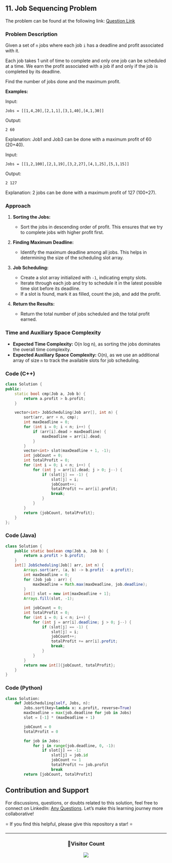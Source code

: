 ## 11. Job Sequencing Problem

The problem can be found at the following link: [Question Link](https://geeksforgeeks.org/problems/job-sequencing-problem-1587115620/1)

### Problem Description

Given a set of `n` jobs where each job `i` has a deadline and profit associated with it.

Each job takes 1 unit of time to complete and only one job can be scheduled at a time. We earn the profit associated with a job if and only if the job is completed by its deadline.

Find the number of jobs done and the maximum profit.

**Examples:**

Input:

```
Jobs = [[1,4,20],[2,1,1],[3,1,40],[4,1,30]]
```

Output:

```
2 60
```

Explanation: Job1 and Job3 can be done with a maximum profit of 60 (20+40).

Input:

```
Jobs = [[1,2,100],[2,1,19],[3,2,27],[4,1,25],[5,1,15]]
```

Output:

```
2 127
```

Explanation: 2 jobs can be done with a maximum profit of 127 (100+27).

### Approach

1. **Sorting the Jobs:**

   - Sort the jobs in descending order of profit. This ensures that we try to complete jobs with higher profit first.

2. **Finding Maximum Deadline:**

   - Identify the maximum deadline among all jobs. This helps in determining the size of the scheduling slot array.

3. **Job Scheduling:**

   - Create a slot array initialized with `-1`, indicating empty slots.
   - Iterate through each job and try to schedule it in the latest possible time slot before its deadline.
   - If a slot is found, mark it as filled, count the job, and add the profit.

4. **Return the Results:**
   - Return the total number of jobs scheduled and the total profit earned.

### Time and Auxiliary Space Complexity

- **Expected Time Complexity:** O(n log n), as sorting the jobs dominates the overall time complexity.
- **Expected Auxiliary Space Complexity:** O(n), as we use an additional array of size `n` to track the available slots for job scheduling.

### Code (C++)

```cpp
class Solution {
public:
    static bool cmp(Job a, Job b) {
        return a.profit > b.profit;
    }

    vector<int> JobScheduling(Job arr[], int n) {
        sort(arr, arr + n, cmp);
        int maxDeadline = 0;
        for (int i = 0; i < n; i++) {
            if (arr[i].dead > maxDeadline) {
                maxDeadline = arr[i].dead;
            }
        }
        vector<int> slot(maxDeadline + 1, -1);
        int jobCount = 0;
        int totalProfit = 0;
        for (int i = 0; i < n; i++) {
            for (int j = arr[i].dead; j > 0; j--) {
                if (slot[j] == -1) {
                    slot[j] = i;
                    jobCount++;
                    totalProfit += arr[i].profit;
                    break;
                }
            }
        }
        return {jobCount, totalProfit};
    }
};
```

### Code (Java)

```java
class Solution {
    public static boolean cmp(Job a, Job b) {
        return a.profit > b.profit;
    }
    int[] JobScheduling(Job[] arr, int n) {
        Arrays.sort(arr, (a, b) -> b.profit - a.profit);
        int maxDeadline = 0;
        for (Job job : arr) {
            maxDeadline = Math.max(maxDeadline, job.deadline);
        }
        int[] slot = new int[maxDeadline + 1];
        Arrays.fill(slot, -1);

        int jobCount = 0;
        int totalProfit = 0;
        for (int i = 0; i < n; i++) {
            for (int j = arr[i].deadline; j > 0; j--) {
                if (slot[j] == -1) {
                    slot[j] = i;
                    jobCount++;
                    totalProfit += arr[i].profit;
                    break;
                }
            }
        }
        return new int[]{jobCount, totalProfit};
    }
}
```

### Code (Python)

```python
class Solution:
    def JobScheduling(self, Jobs, n):
        Jobs.sort(key=lambda x: x.profit, reverse=True)
        maxDeadline = max(job.deadline for job in Jobs)
        slot = [-1] * (maxDeadline + 1)

        jobCount = 0
        totalProfit = 0

        for job in Jobs:
            for j in range(job.deadline, 0, -1):
                if slot[j] == -1:
                    slot[j] = job.id
                    jobCount += 1
                    totalProfit += job.profit
                    break
        return [jobCount, totalProfit]
```

## Contribution and Support

For discussions, questions, or doubts related to this solution, feel free to connect on LinkedIn: [Any Questions](https://www.linkedin.com/in/patel-hetkumar-sandipbhai-8b110525a/). Let’s make this learning journey more collaborative!

⭐ If you find this helpful, please give this repository a star! ⭐

---

<div align="center">
  <h3><b>📍Visitor Count</b></h3>
</div>

<p align="center">
  <img src="https://profile-counter.glitch.me/Hunterdii/count.svg" />
</p>

